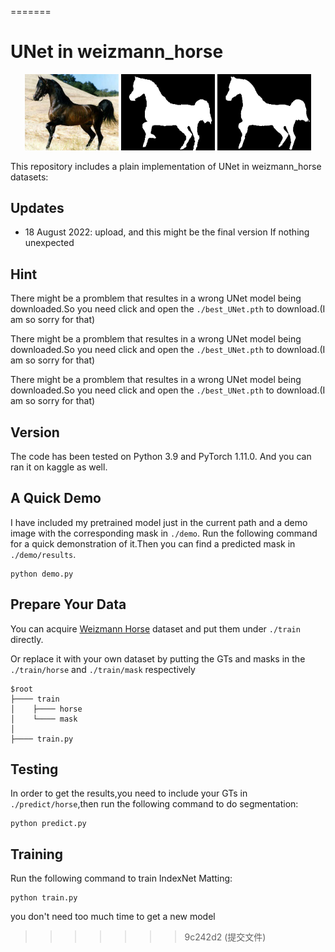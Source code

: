 =======
# UNet in weizmann_horse

<p align="center">
  <img src="figures/demo.png" width="150" title="Original Image"/> <img src="figures/demo_mask.jpg" width="150" title="GT mask"/>  <img src="figures/demo_pred.jpg" width="150" title="pred mask"/>
</p>

This repository includes a plain implementation of UNet in weizmann_horse datasets:



## Updates
- 18 August 2022: upload, and this might be the final version If nothing unexpected

## Hint
There might be a promblem that resultes in a wrong UNet model being downloaded.So you need click and open the `./best_UNet.pth` to download.(I am so sorry for that)

There might be a promblem that resultes in a wrong UNet model being downloaded.So you need click and open the `./best_UNet.pth` to download.(I am so sorry for that)

There might be a promblem that resultes in a wrong UNet model being downloaded.So you need click and open the `./best_UNet.pth` to download.(I am so sorry for that)

## Version
The code has been tested on Python 3.9 and PyTorch 1.11.0. 
And you can ran it on kaggle as well.

## A Quick Demo
I have included my pretrained model just in the current path and a demo image with the corresponding mask in `./demo`. Run the following command for a quick demonstration of it.Then you can find a predicted mask in `./demo/results`.

    python demo.py
    
## Prepare Your Data
You can acquire [Weizmann Horse](https://www.kaggle.com/datasets/ztaihong/weizmann-horse-database/metadata) dataset and put them under `./train` directly.

Or replace it with your own dataset by putting the GTs and masks in the `./train/horse` and `./train/mask` respectively

````
$root
├──── train
│    ├──── horse
│    └──── mask
│    
├──── train.py
````

## Testing
In order to get the results,you need to include your GTs in  `./predict/horse`,then run the following command to do segmentation:

    python predict.py

## Training
Run the following command to train IndexNet Matting:

    python train.py
    
you don't need too much time to get a new model
>>>>>>> 9c242d2 (提交文件)
